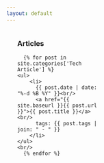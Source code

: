 ```yaml
---
layout: default
---
```

<div id="indexPageContent">
  <div id="articles" style="width: 40%; float: left; padding-right: 5%; padding-left: 5%;">
    <h3>Articles</h3>

      {% for post in site.categories['Tech Article'] %}
    <ul>
        <li>
          {{ post.date | date: "%-d %B %Y" }}<br/>
          <a href="{{ site.baseurl }}{{ post.url }}">{{ post.title }}</a><br/>
          tags: {{ post.tags | join: " - " }}
        </li>
    </ul>
    <br/>
      {% endfor %}
  </div>

</div>
